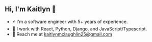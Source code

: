 ## Hi, I'm Kaitlyn 🥀


- ⚡ I'm a software engineer with 5+ years of experience. 
- 🌱 I work with React, Python, Django, and JavaScript/Typescript. 
- 💬 Reach me at kaitlynmclaughlin25@gmail.com
